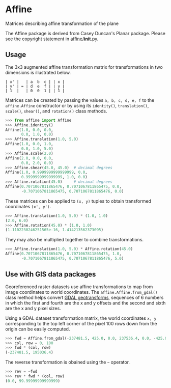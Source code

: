 Affine
======

Matrices describing affine transformation of the plane

The Affine package is derived from Casey Duncan's Planar package. Please see
the copyright statement in [affine/__init__.py](affine/__init__.py).

## Usage

The 3x3 augmented affine transformation matrix for transformations in two
dimensions is illustrated below.

```
| x' |   | a  b  c | | x |
| y' | = | d  e  f | | y |
| 1  |   | 0  0  1 | | 1 |
```

Matrices can be created by passing the values `a, b, c, d, e, f` to the
`affine.Affine` constructor or by using its `identity()`, `translation()`,
`scale()`, `shear()`, and `rotation()` class methods.

```python
>>> from affine import Affine
>>> Affine.identity()
Affine(1.0, 0.0, 0.0,
       0.0, 1.0, 0.0)
>>> Affine.translation(1.0, 5.0)
Affine(1.0, 0.0, 1.0,
       0.0, 1.0, 5.0)
>>> Affine.scale(2.0)
Affine(2.0, 0.0, 0.0,
       0.0, 2.0, 0.0)
>>> Affine.shear(45.0, 45.0)  # decimal degrees
Affine(1.0, 0.9999999999999999, 0.0,
       0.9999999999999999, 1.0, 0.0)
>>> Affine.rotation(45.0)     # decimal degrees
Affine(0.7071067811865476, 0.7071067811865475, 0.0,
       -0.7071067811865475, 0.7071067811865476, 0.0)
```

These matrices can be applied to `(x, y)` tuples to obtain transformed
coordinates `(x', y')`.

```python
>>> Affine.translation(1.0, 5.0) * (1.0, 1.0)
(2.0, 6.0)
>>> Affine.rotation(45.0) * (1.0, 1.0)
(1.1102230246251565e-16, 1.414213562373095)
```

They may also be multiplied together to combine transformations.

```python
>>> Affine.translation(1.0, 5.0) * Affine.rotation(45.0)
Affine(0.7071067811865476, 0.7071067811865475, 1.0,
       -0.7071067811865475, 0.7071067811865476, 5.0)
```

## Use with GIS data packages

Georeferenced raster datasets use affine transformations to map from image
coordinates to world coordinates. The `affine.Affine.from_gdal()` class method
helps convert [GDAL
geotransforms](http://www.gdal.org/classGDALDataset.html#af9593cc241e7d140f5f3c4798a43a668),
sequences of 6 numbers in which the first and fourth are the x and y offsets
and the second and sixth are the x and y pixel sizes.

Using a GDAL dataset transformation matrix, the world coordinates `x, y` 
corresponding to the top left corner of the pixel 100 rows down from the 
origin can be easily computed.

```python
>>> fwd = Affine.from_gdal(-237481.5, 425.0, 0.0, 237536.4, 0.0, -425.0)
>>> col, row = 0, 100
>>> fwd * (col, row)
(-237481.5, 195036.4)
```

The reverse transformation is obained using the `~` operator.

```python
>>> rev = ~fwd
>>> rev * fwd * (col, row)
(0.0, 99.99999999999999)
```

